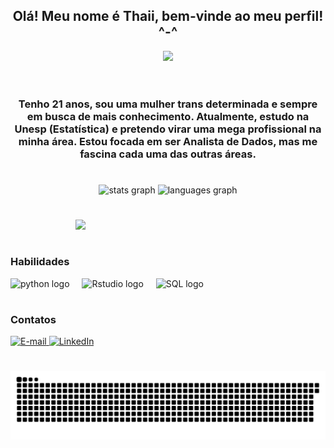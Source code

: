 <h2 align="center">Olá! Meu nome é Thaii, bem-vinde ao meu perfil! ^-^ </h2>

<div align="center">
  <img src="https://user-images.githubusercontent.com/74038190/225813708-98b745f2-7d22-48cf-9150-083f1b00d6c9.gif" width="500">
  <br><br>
</div>

#

<h3 align="center">
  Tenho 21 anos, sou uma mulher trans determinada e sempre em busca de mais conhecimento. 
  Atualmente, estudo na Unesp (Estatística) e pretendo virar uma mega profissional na minha área. 
  Estou focada em ser Analista de Dados, mas me fascina cada uma das outras áreas.
</h3>

#

<div align="center">
  <img src="https://github-readme-stats.vercel.app/api?username=ThaiiCeu&theme=radical&show_icons=true&local=en&count_private=true&include_all_commits=true&disable_animations=false" height="150" alt="stats graph"  />
  <img src="https://github-readme-stats.vercel.app/api/top-langs?username=ThaiiCeu&local=en&theme=radical&layout=compact&disable_animations=false" height="150" alt="languages graph"  />
</div>

#

<img align="right" src="https://user-images.githubusercontent.com/74038190/221352975-94759904-aa4c-4032-a8ab-b546efb9c478.gif" width="400">
<br><br>


<h3 align="left">Habilidades</h3>
<div align="left">
  <img src="https://cdn.jsdelivr.net/gh/devicons/devicon/icons/python/python-original.svg" height="30" alt="python logo"  />
  <img width="12" />
  <img src="https://cdn.jsdelivr.net/gh/devicons/devicon/icons/rstudio/rstudio-original.svg" height="30" alt="Rstudio logo" />
  <img width="12" />
  <img src="https://cdn.jsdelivr.net/gh/devicons/devicon/icons/mysql/mysql-original.svg" height="30" alt="SQL logo" />
</div>

#

<h3 align="left">Contatos</h3>
<div align="left">
  <a href="mailto:thaii.ceu@unesp.br">
    <img src="https://img.shields.io/badge/-Email-000?style=for-the-badge&logo=microsoft-outlook&logoColor=FF00F6&color=FFF" alt="E-mail">
  </a>
  <a href="https://www.linkedin.com/in/thaii-c%C3%A9u-%F0%9F%8F%B3%EF%B8%8F%E2%80%8D%E2%9A%A7%EF%B8%8F-9a9374184/">
    <img src="https://img.shields.io/badge/-LinkedIn-000?style=for-the-badge&logo=linkedin&logoColor=FF00F6&color=FFF" alt="LinkedIn">
  </a>
</div>

#

<picture align="center">
  <source media="(prefers-color-scheme: dark)" srcset="https://raw.githubusercontent.com/ThaiiCeu/ThaiiCeu/output/github-contribution-grid-snake-dark.svg">
  <source media="(prefers-color-scheme: light)" srcset="https://raw.githubusercontent.com/ThaiiCeu/ThaiiCeu/output/github-contribution-grid-snake-dark.svg">
  <img align="center" alt="github contribution grid snake animation" src="https://raw.githubusercontent.com/ThaiiCeu/ThaiiCeu/output/github-contribution-grid-snake.svg">
</picture>
